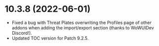 # 10.3.8 (2022-06-01)

* Fixed a bug with Threat Plates overwriting the Profiles page of other addons when adding the import/export section (thanks to WoWUIDev Discord!).
* Updated TOC version for Patch 9.2.5.